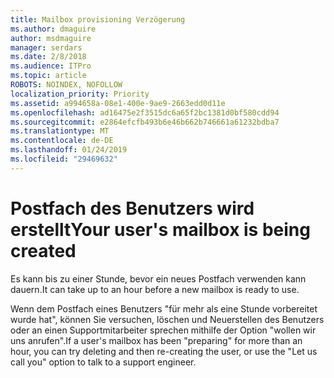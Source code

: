 ```yaml
---
title: Mailbox provisioning Verzögerung
ms.author: dmaguire
author: msdmaguire
manager: serdars
ms.date: 2/8/2018
ms.audience: ITPro
ms.topic: article
ROBOTS: NOINDEX, NOFOLLOW
localization_priority: Priority
ms.assetid: a994658a-08e1-400e-9ae9-2663edd0d11e
ms.openlocfilehash: ad16475e2f3515dc6a65f2bc1381d0bf580cdd94
ms.sourcegitcommit: e2864efcfb493b6e46b662b746661a61232bdba7
ms.translationtype: MT
ms.contentlocale: de-DE
ms.lasthandoff: 01/24/2019
ms.locfileid: "29469632"
---
```

# <a name="your-users-mailbox-is-being-created"></a><span data-ttu-id="3f798-102">Postfach des Benutzers wird erstellt</span><span class="sxs-lookup"><span data-stu-id="3f798-102">Your user's mailbox is being created</span></span>

<span data-ttu-id="3f798-103">Es kann bis zu einer Stunde, bevor ein neues Postfach verwenden kann dauern.</span><span class="sxs-lookup"><span data-stu-id="3f798-103">It can take up to an hour before a new mailbox is ready to use.</span></span>
  
<span data-ttu-id="3f798-104">Wenn dem Postfach eines Benutzers "für mehr als eine Stunde vorbereitet wurde hat", können Sie versuchen, löschen und Neuerstellen des Benutzers oder an einen Supportmitarbeiter sprechen mithilfe der Option "wollen wir uns anrufen".</span><span class="sxs-lookup"><span data-stu-id="3f798-104">If a user's mailbox has been "preparing" for more than an hour, you can try deleting and then re-creating the user, or use the "Let us call you" option to talk to a support engineer.</span></span>
  

